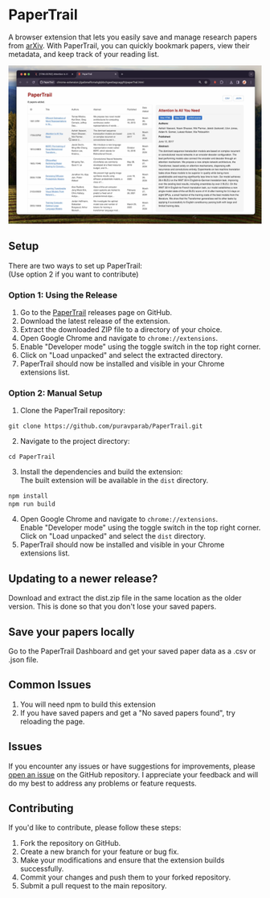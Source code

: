 # PaperTrail
A browser extension that lets you easily save and manage research papers from [arXiv](https://arxiv.org/). With PaperTrail, you can quickly bookmark papers, view their metadata, and keep track of your reading list.

![PaperTrail](assets/PaperTrail.png)

## Setup
There are two ways to set up PaperTrail:\
(Use option 2 if you want to contribute)

### Option 1: Using the Release
1. Go to the [PaperTrail](https://github.com/puravparab/PaperTrail/releases) releases page on GitHub.
2. Download the latest release of the extension.
3. Extract the downloaded ZIP file to a directory of your choice.
4. Open Google Chrome and navigate to `chrome://extensions`.
5. Enable "Developer mode" using the toggle switch in the top right corner.
6. Click on "Load unpacked" and select the extracted directory.
7. PaperTrail should now be installed and visible in your Chrome extensions list.

### Option 2: Manual Setup
1. Clone the PaperTrail repository:
```
git clone https://github.com/puravparab/PaperTrail.git
```
2. Navigate to the project directory:
```
cd PaperTrail
```
3. Install the dependencies and build the extension:\
The built extension will be available in the `dist` directory.
```
npm install
npm run build
```
4. Open Google Chrome and navigate to `chrome://extensions`.\
Enable "Developer mode" using the toggle switch in the top right corner.\
Click on "Load unpacked" and select the `dist` directory.
5. PaperTrail should now be installed and visible in your Chrome extensions list.

## Updating to a newer release?
Download and extract the dist.zip file in the same location as the older version. This is done so that you don't lose your saved papers. 

## Save your papers locally
Go to the PaperTrail Dashboard and get your saved paper data as a .csv or .json file.

## Common Issues
1. You will need npm to build this extension
2. If you have saved papers and get a "No saved papers found", try reloading the page. 

## Issues
If you encounter any issues or have suggestions for improvements, please [open an issue](https://github.com/puravparab/PaperTrail/issues) on the GitHub repository. I appreciate your feedback and will do my best to address any problems or feature requests.

## Contributing
If you'd like to contribute, please follow these steps:

1. Fork the repository on GitHub.
2. Create a new branch for your feature or bug fix.
3. Make your modifications and ensure that the extension builds successfully.
4. Commit your changes and push them to your forked repository.
5. Submit a pull request to the main repository.
